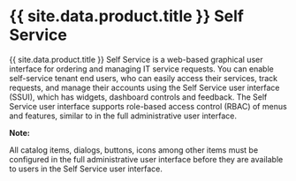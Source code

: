 # {{ site.data.product.title }} Self Service

{{ site.data.product.title }} Self Service is a web-based graphical user interface for
ordering and managing IT service requests. You can enable self-service
tenant end users, who can easily access their services, track requests,
and manage their accounts using the Self Service user interface (SSUI),
which has widgets, dashboard controls and feedback. The Self Service
user interface supports role-based access control (RBAC) of menus and
features, similar to in the full administrative user interface.

**Note:**

All catalog items, dialogs, buttons, icons among other items must be
configured in the full administrative user interface before they are
available to users in the Self Service user interface.

</div>
